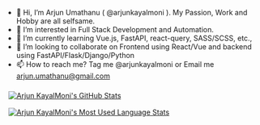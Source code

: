 - 👋 Hi, I’m Arjun Umathanu ( @arjunkayalmoni ). My Passion, Work and Hobby are all selfsame.
- 👀 I’m interested in Full Stack Development and Automation.
- 🌱 I’m currently learning Vue.js, FastAPI, react-query, SASS/SCSS, etc.,
- 💞️ I’m looking to collaborate on Frontend using React/Vue and backend using FastAPI/Flask/Django/Python
- 📫 How to reach me? Tag me @arjunkayalmoni or Email me arjun.umathanu@gmail.com

<!---
arjunkayalmoni/arjunkayalmoni is a ✨ special ✨ repository because its `README.md` (this file) appears on your GitHub profile.
You can click the Preview link to take a look at your changes. # 24292F , 081E3C
--->

<a href="https://github.com/arjunkayalmoni">
  <img align="center" style="margin:0.5rem" src="https://github-readme-stats.vercel.app/api?username=arjunkayalmoni&show_icons=true&line_height=27&count_private=true&title_color=ffffff&text_color=c9cacc&icon_color=F7AF00&bg_color=24292F" alt="Arjun KayalMoni's GitHub Stats" />
</a>

<a href="https://github.com/arjunkayalmoni">
  <img align="center" style="margin:0.5rem" src="https://github-readme-stats.vercel.app/api/top-langs/?username=arjunkayalmoni&hide=html,css&title_color=ffffff&text_color=c9cacc&icon_color=F7AF00&bg_color=24292F" alt="Arjun KayalMoni's Most Used Language Stats" />
</a>
